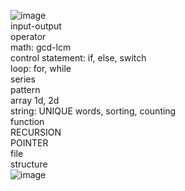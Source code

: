 ![image](https://github.com/Mahmudur-Rahman-Tasin/C-program/assets/85746604/a62e245b-c4b0-474f-a80a-bf0a606e37ee)    
input-output    
operator   
math: gcd-lcm     
control statement: if, else, switch   
loop: for, while    
series    
pattern   
array 1d, 2d   
string: UNIQUE words, sorting, counting   
function   
RECURSION   
POINTER   
file   
structure   
![image](https://github.com/Mahmudur-Rahman-Tasin/C-program/assets/85746604/68d96482-db5f-4485-b3f7-db538988d8c2)




